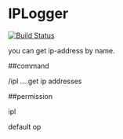 # IPLogger
[![Build Status](http://jenkins.haniokasai.com/buildStatus/icon?job=IPLogger-Nukkit)](http://jenkins.haniokasai.com/job/IPLogger-Nukkit/ "Jenkins ")

you can get ip-address by name.


##command


/ipl <player-name> ....get ip addresses


##permission

ipl

default op
